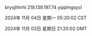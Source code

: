 brysjhhrhl 219.139.197.74 yqqlmgsycl

2024年 11月 04日 星期一 05:20:02 CST

2024年 11月 03日 星期日 21:20:02 GMT
